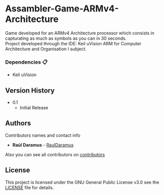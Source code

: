 # Assambler-Game-ARMv4-Architecture

Game developed for an ARMv4 Architecture processor which consists in capturating as much as symbols as you can in 30 seconds.  
  Project developed through the IDE: Keil uVision ARM for Computer Architecture and Organisation I subject.


### Dependencies 📋
* Keil uVision

## Version History 

* 0.1
    * Initial Release

## Authors 

Contributors names and contact info

* **Raúl Daramus** - [RaulDaramus](https://github.com/RaulDaramus)

Also you can see all contributors on [contributors](https://github.com/your/project/contributors)

## License

This project is licensed under the GNU General Public License v3.0 see the [LICENSE](LICENSE) file for details.

